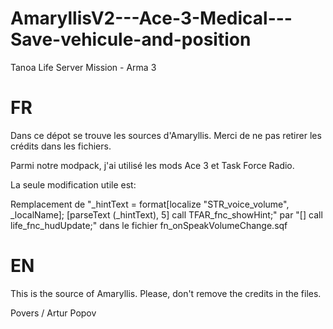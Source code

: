 # AmaryllisV2---Ace-3-Medical---Save-vehicule-and-position
Tanoa Life Server Mission - Arma 3

# FR
Dans ce dépot se trouve les sources d'Amaryllis. Merci de ne pas retirer les crédits dans les fichiers.

Parmi notre modpack, j'ai utilisé les mods Ace 3 et Task Force Radio.

La seule modification utile est:

Remplacement de "_hintText = format[localize "STR_voice_volume", _localName]; [parseText (_hintText), 5] call TFAR_fnc_showHint;"       par "[] call life_fnc_hudUpdate;" dans le fichier fn_onSpeakVolumeChange.sqf

# EN
This is the source of Amaryllis. Please, don't remove the credits in the files.



Povers / Artur Popov


